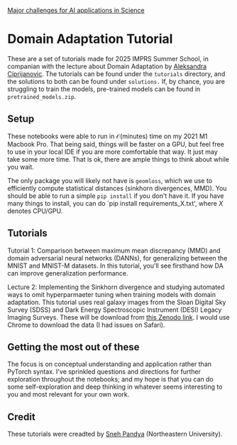 [Major challenges for AI applications in Science](major_challenges.png)

# Domain Adaptation Tutorial
These are a set of tutorials made for 2025 IMPRS Summer School, in companian with the lecture about Domain Adaptation by [Aleksandra Ciprijanovic](https://www.alexciprijanovic.com). The tutorials can be found under the `tutorials` directory, and the solutions to both can be found under `solutions.` If, by chance, you are struggling to train the models, pre-trained models can be found in `pretrained_models.zip`.

## Setup

These notebooks were able to run in $\mathcal{O}(\text{minutes})$ time on my 2021 M1 Macbook Pro. That being said, things will be faster on a GPU, but feel free to use in your local IDE if you are more comfortable that way. It just may take some more time. That is ok, there are ample things to think about while you wait.

The only package you will likely not have is `geomloss`, which we use to efficiently compute statistical distances (sinkhorn divergences, MMD). You should be able to run a simple `pip install` if you don't have it. If you have many things to install, you can do `pip install requirements_X.txt', where $X$ denotes CPU/GPU.

## Tutorials

Tutorial 1: Comparison between maximum mean discrepancy (MMD) and domain adversarial neural networks (DANNs), for generalizing between the MNIST and MNIST-M datasets. In this tutorial, you'll see firsthand how DA can improve generalization performance. 

Lecture 2: Implementing the Sinkhorn divergence and studying automated ways to omit hyperparmaeter tuning when training models with domain adaptation. This tutorial 
uses real galaxy images from the Sloan Digital Sky Survey (SDSS) and Dark Energy Spectroscopic Instrument (DESI) Legacy Imaging Surveys. These will be download from [this Zenodo link](https://zenodo.org/records/15215272). I would use Chrome to download the data (I had issues on Safari).

## Getting the most out of these

The focus is on conceptual understanding and application rather than PyTorch syntax. I've sprinkled questions and directions for further exploration throughout the notebooks; and my hope is that you can do some self-exploration and deep thinking in whatever seems interesting to you and most relevant for your own work.

## Credit
These tutorials were creadted by [Sneh Pandya](https://snehjp2.github.io) (Northeastern University).
